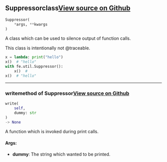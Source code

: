 ## Suppressor<span class="tag">class</span><a class="sourcelink" href=https://github.com/fastestimator/fastestimator/blob/r1.2/fastestimator/util/util.py/#L235-L272>View source on Github</a>
```python
Suppressor(
	*args, **kwargs
)
```
A class which can be used to silence output of function calls.

This class is intentionally not @traceable.

```python
x = lambda: print("hello")
x()  # "hello"
with fe.util.Suppressor():
    x()  #
x()  # "hello"
```


---

### write<span class="tag">method of Suppressor</span><a class="sourcelink" href=https://github.com/fastestimator/fastestimator/blob/r1.2/fastestimator/util/util.py/#L266-L272>View source on Github</a>
```python
write(
	self,
	dummy: str
)
-> None
```
A function which is invoked during print calls.


<h4>Args:</h4>


* **dummy**: The string which wanted to be printed.

